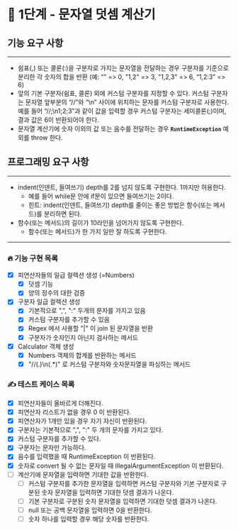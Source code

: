 
# 🚀 1단계 - 문자열 덧셈 계산기

## 기능 요구 사항

---

- 쉼표(,) 또는 콜론(:)을 구분자로 가지는 문자열을 전달하는 경우 구분자를 기준으로 분리한 각 숫자의 합을 반환 (예: “” => 0, "1,2" => 3, "1,2,3" => 6, “1,2:3” => 6)
- 앞의 기본 구분자(쉼표, 콜론) 외에 커스텀 구분자를 지정할 수 있다. 커스텀 구분자는 문자열 앞부분의 “//”와 “\n” 사이에 위치하는 문자를 커스텀 구분자로 사용한다. 예를 들어 “//;\n1;2;3”과 같이 값을 입력할 경우 커스텀 구분자는 세미콜론(;)이며, 결과 값은 6이 반환되어야 한다.
- 문자열 계산기에 숫자 이외의 값 또는 음수를 전달하는 경우 **`RuntimeException`** 예외를 throw 한다.

## 프로그래밍 요구 사항

---

- indent(인덴트, 들여쓰기) depth를 2를 넘지 않도록 구현한다. 1까지만 허용한다.
    - 예를 들어 while문 안에 if문이 있으면 들여쓰기는 2이다.
    - 힌트: indent(인덴트, 들여쓰기) depth를 줄이는 좋은 방법은 함수(또는 메서드)를 분리하면 된다.
- 함수(또는 메서드)의 길이가 10라인을 넘어가지 않도록 구현한다.
    - 함수(또는 메서드)가 한 가지 일만 잘 하도록 구현한다.


---

### 🔥 기능 구현 목록
- [x] 피연산자들의 일급 컬렉션 생성 (=Numbers)
  - [x] 덧셈 기능 
  - [x] 양의 정수의 대한 검증
- [x] 구분자 일급 컬렉션 생성
  - [x] 기본적으로 ",", ":" 두개의 문자를 가지고 있음
  - [x] 커스텀 구분자를 추가할 수 있음
  - [x] Regex 에서 사용할 "|" 이 join 된 문자열을 반환
  - [x] 구분자가 숫자인지 아닌지 검사하는 메서드
- [x] Calculator 객체 생성
  - [x] Numbers 객체의 합계를 반환하는 메서드
  - [x] "//(.)\n(.*)" 로 커스텀 구분자와 숫자문자열을 파싱하는 메서드

### ✍️ 테스트 케이스 목록
- [x] 피연산자들이 올바르게 더해진다.
- [x] 피연산자 리스트가 없을 경우 0 이 반환된다.
- [x] 피연산자가 1개만 있을 경우 자기 자신이 반환된다.
- [x] 구분자는 기본적으로 ",", ":" 두 개의 문자를 가지고 있다.
- [x] 커스텀 구분자를 추가할 수 있다. 
- [x] 구분자는 문자만 가능하다.
- [x] 음수를 입력했을 때 RuntimeException 이 반환된다.
- [x] 숫자로 convert 될 수 없는 문자일 때 IllegalArgumentException 이 반환된다.
- [ ] 계산기에 문자열을 입력하면 기대한 값을 반환한다.
   - [ ] 커스텀 구분자를 추가한 문자열을 입력하면 커스텀 구분자와 기본 구분자로 구분된 숫자 문자열을 입력하면 기대한 덧셈 결과가 나온다.
   - [ ] 기본 구분자로 구분된 숫자 문자열을 입력하면 기대한 덧셈 결과가 나온다.
   - [ ] null 또는 공백 문자열을 입력하면 0을 반환한다.
   - [ ] 숫자 하나를 입력할 경우 해당 숫자를 반환한다.